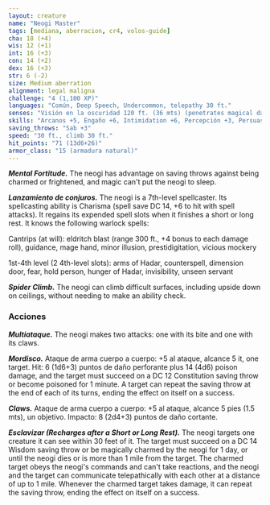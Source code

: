 ```yaml
---
layout: creature
name: "Neogi Master"
tags: [mediana, aberracion, cr4, volos-guide]
cha: 18 (+4)
wis: 12 (+1)
int: 16 (+3)
con: 14 (+2)
dex: 16 (+3)
str: 6 (-2)
size: Medium aberration
alignment: legal maligna
challenge: "4 (1,100 XP)"
languages: "Común, Deep Speech, Undercommon, telepathy 30 ft."
senses: "Visión en la oscuridad 120 ft. (36 mts) (penetrates magical darkness)"
skills: "Arcanos +5, Engaño +6, Intimidation +6, Percepción +3, Persuasión +6"
saving_throws: "Sab +3"
speed: "30 ft., climb 30 ft."
hit_points: "71 (13d6+26)"
armor_class: "15 (armadura natural)"
---
```


***Mental Fortitude.*** The neogi has advantage on saving throws against being charmed or frightened, and magic can't put the neogi to sleep.

***Lanzamiento de conjuros.*** The neogi is a 7th-level spellcaster. Its spellcasting ability is Charisma (spell save DC 14, +6 to hit with spell attacks). It regains its expended spell slots when it finishes a short or long rest. It knows the following warlock spells:

Cantrips (at will): eldritch blast (range 300 ft., +4 bonus to each damage roll), guidance, mage hand, minor illusion, prestidigitation, vicious mockery

1st-4th level (2 4th-level slots): arms of Hadar, counterspell, dimension door, fear, hold person, hunger of Hadar, invisibility, unseen servant

***Spider Climb.*** The neogi can climb difficult surfaces, including upside down on ceilings, without needing to make an ability check.

### Acciones

***Multiataque.*** The neogi makes two attacks: one with its bite and one with its claws.

***Mordisco.*** Ataque de arma cuerpo a cuerpo: +5 al ataque, alcance 5 it, one target. Hit: 6 (1d6+3) puntos de daño perforante plus 14 (4d6) poison damage, and the target must succeed on a DC 12 Constitution saving throw or become poisoned for 1 minute. A target can repeat the saving throw at the end of each of its turns, ending the effect on itself on a success.

***Claws.*** Ataque de arma cuerpo a cuerpo: +5 al ataque, alcance 5 pies (1.5 mts), un objetivo. Impacto: 8 (2d4+3) puntos de daño cortante.

***Esclavizar (Recharges after a Short or Long Rest).*** The neogi targets one creature it can see within 30 feet of it. The target must succeed on a DC 14 Wisdom saving throw or be magically  charmed by the neogi for 1 day, or until the neogi dies or is more than 1 mile from the target. The charmed target obeys the neogi's commands and can't take reactions, and the neogi and the target can communicate telepathically with each other at a distance of up to 1 mile. Whenever the charmed target takes damage, it can repeat the saving throw, ending the effect on itself on a success.